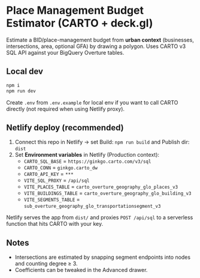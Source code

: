 # Place Management Budget Estimator (CARTO + deck.gl)

Estimate a BID/place-management budget from **urban context** (businesses, intersections, area, optional GFA) by drawing a polygon. Uses CARTO v3 SQL API against your BigQuery Overture tables.

## Local dev
```bash
npm i
npm run dev
```

Create `.env` from `.env.example` for local env if you want to call CARTO directly (not required when using Netlify proxy).

## Netlify deploy (recommended)
1) Connect this repo in Netlify → set Build: `npm run build` and Publish dir: `dist`
2) Set **Environment variables** in Netlify (Production context):
   - `CARTO_SQL_BASE` = `https://ginkgo.carto.com/v3/sql`
   - `CARTO_CONN` = `ginkgo.carto_dw`
   - `CARTO_API_KEY` = `***`
   - `VITE_SQL_PROXY` = `/api/sql`
   - `VITE_PLACES_TABLE` = `carto_overture_geography_glo_places_v3`
   - `VITE_BUILDINGS_TABLE` = `carto_overture_geography_glo_building_v3`
   - `VITE_SEGMENTS_TABLE` = `sub_overture_geography_glo_transportationsegment_v3`

Netlify serves the app from `dist/` and proxies `POST /api/sql` to a serverless function that hits CARTO with your key.

## Notes
- Intersections are estimated by snapping segment endpoints into nodes and counting degree ≥ 3.
- Coefficients can be tweaked in the Advanced drawer.
